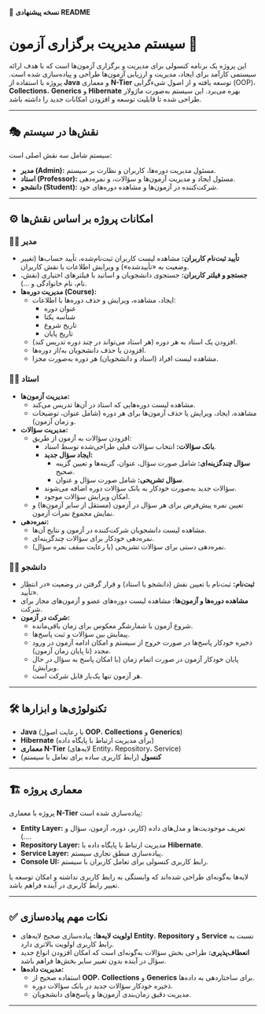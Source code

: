 📄 **نسخه پیشنهادی README**

# سیستم مدیریت برگزاری آزمون 📝

این پروژه یک برنامه کنسولی برای مدیریت و برگزاری آزمون‌ها است که با هدف ارائه سیستمی کارآمد برای ایجاد، مدیریت و ارزیابی آزمون‌ها طراحی و پیاده‌سازی شده است. پروژه با استفاده از **Java** و معماری **N-Tier** توسعه یافته و از اصول شیءگرایی (OOP)، **Collections**، **Generics** و **Hibernate** بهره می‌برد. این سیستم به‌صورت ماژولار طراحی شده تا قابلیت توسعه و افزودن امکانات جدید را داشته باشد.

---

## 🎭 نقش‌ها در سیستم

سیستم شامل سه نقش اصلی است:
- **مدیر (Admin):** مسئول مدیریت دوره‌ها، کاربران و نظارت بر سیستم.
- **استاد (Professor):** مسئول ایجاد و مدیریت آزمون‌ها و سؤالات، و نمره‌دهی.
- **دانشجو (Student):** شرکت‌کننده در آزمون‌ها و مشاهده دوره‌های خود.

---

## ⚙️ امکانات پروژه بر اساس نقش‌ها

### 👨‍💼 مدیر
- **تأیید ثبت‌نام کاربران:** مشاهده لیست کاربران ثبت‌نام‌شده، تأیید حساب‌ها (تغییر وضعیت به «تأییدشده») و ویرایش اطلاعات یا نقش کاربران.  
- **جستجو و فیلتر کاربران:** جستجوی دانشجویان و اساتید با فیلترهای اختیاری (نقش، نام، نام خانوادگی و ...).  
- **مدیریت دوره‌ها (Course):**  
  - ایجاد، مشاهده، ویرایش و حذف دوره‌ها با اطلاعات:  
    - عنوان دوره  
    - شناسه یکتا  
    - تاریخ شروع  
    - تاریخ پایان  
  - افزودن یک استاد به هر دوره (هر استاد می‌تواند در چند دوره تدریس کند).  
  - افزودن یا حذف دانشجویان به/از دوره‌ها.  
  - مشاهده لیست افراد (استاد و دانشجویان) هر دوره به‌صورت مجزا.

### 👨‍🏫 استاد
- **مدیریت آزمون‌ها:**  
  - مشاهده لیست دوره‌هایی که استاد در آن‌ها تدریس می‌کند.  
  - مشاهده، ایجاد، ویرایش یا حذف آزمون‌ها برای هر دوره (شامل عنوان، توضیحات و زمان آزمون).  
- **مدیریت سؤالات:**  
  - افزودن سؤالات به آزمون از طریق:  
    - **بانک سؤالات:** انتخاب سؤالات قبلی طراحی‌شده توسط استاد.  
    - **ایجاد سؤال جدید:**  
      - **سؤال چندگزینه‌ای:** شامل صورت سؤال، عنوان، گزینه‌ها و تعیین گزینه صحیح.  
      - **سؤال تشریحی:** شامل صورت سؤال و عنوان.  
    - سؤالات جدید به‌صورت خودکار به بانک سؤالات دوره اضافه می‌شوند.  
    - امکان ویرایش سؤالات موجود.  
  - تعیین نمره پیش‌فرض برای هر سؤال در آزمون (مستقل از سایر آزمون‌ها) و نمایش مجموع نمرات آزمون.  
- **نمره‌دهی:**  
  - مشاهده لیست دانشجویان شرکت‌کننده در آزمون و نتایج آن‌ها.  
  - نمره‌دهی خودکار برای سؤالات چندگزینه‌ای.  
  - نمره‌دهی دستی برای سؤالات تشریحی (با رعایت سقف نمره سؤال).

### 👨‍🎓 دانشجو
- **ثبت‌نام:** ثبت‌نام با تعیین نقش (دانشجو یا استاد) و قرار گرفتن در وضعیت «در انتظار تأیید».  
- **مشاهده دوره‌ها و آزمون‌ها:** مشاهده لیست دوره‌های عضو و آزمون‌های مجاز برای شرکت.  
- **شرکت در آزمون:**  
  - شروع آزمون با شمارشگر معکوس برای زمان باقی‌مانده.  
  - پیمایش بین سؤالات و ثبت پاسخ‌ها.  
  - ذخیره خودکار پاسخ‌ها در صورت خروج از سیستم و امکان ادامه آزمون در ورود مجدد (تا پایان زمان آزمون).  
  - پایان خودکار آزمون در صورت اتمام زمان (با امکان پاسخ به سؤال در حال ویرایش).  
  - هر آزمون تنها یک‌بار قابل شرکت است.

---

## 🛠️ تکنولوژی‌ها و ابزارها
- **Java** (با رعایت اصول **OOP**، **Collections** و **Generics**)  
- **Hibernate** (برای مدیریت ارتباط با پایگاه داده)  
- **معماری N-Tier** (لایه‌های Entity، Repository، Service)  
- **کنسول** (رابط کاربری ساده برای تعامل با سیستم)  

---

## 🏗️ معماری پروژه
پروژه با معماری **N-Tier** پیاده‌سازی شده است:
- **Entity Layer:** تعریف موجودیت‌ها و مدل‌های داده (کاربر، دوره، آزمون، سؤال و ...).  
- **Repository Layer:** مدیریت ارتباط با پایگاه داده با **Hibernate**.  
- **Service Layer:** پیاده‌سازی منطق تجاری سیستم.  
- **Console UI:** رابط کاربری کنسولی برای تعامل کاربران با سیستم.  

لایه‌ها به‌گونه‌ای طراحی شده‌اند که وابستگی به رابط کاربری نداشته و امکان توسعه یا تغییر رابط کاربری در آینده فراهم باشد.

---

## ✅ نکات مهم پیاده‌سازی
- **اولویت لایه‌ها:** پیاده‌سازی صحیح لایه‌های **Entity**، **Repository** و **Service** نسبت به رابط کاربری اولویت بالاتری دارد.  
- **انعطاف‌پذیری:** طراحی بخش سؤالات به‌گونه‌ای است که امکان افزودن انواع جدید سؤال در آینده بدون تغییر سایر بخش‌ها فراهم باشد.  
- **مدیریت داده‌ها:**  
  - استفاده صحیح از **OOP**، **Collections** و **Generics** برای ساختاردهی به داده‌ها.  
  - ذخیره خودکار سؤالات جدید در بانک سؤالات دوره.  
  - مدیریت دقیق زمان‌بندی آزمون‌ها و پاسخ‌های دانشجویان.  


---
